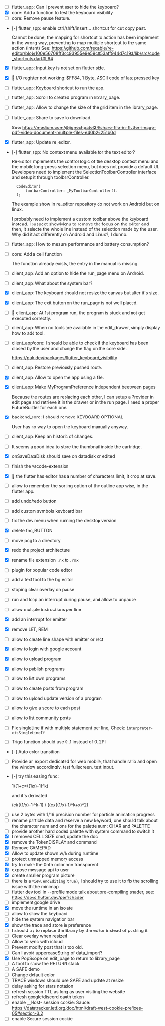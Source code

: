 - [ ] flutter_app: Can I prevent user to hide the keyboard?
- [x] core: Add a function to test  the keyboard visibility
- [ ] core: Remove pause feature.
- [-] flutter_app: enable ctrl/shift/insert... shortcut for cut copy past.

    Cannot be done, the mapping for shortcut to action has been implement in the wrong way, preventing to map multiple shortcut to the same action (intent)
    See: https://github.com/reqable/re-editor/blob/100e56708ff3dc93955e9e59c053aff944d7c193/lib/src/code_shortcuts.dart#L64

- [x] flutter_app: Input.key is not set on flutter side.
- [x] 🐞 I/O register not working: $FF84, 1 Byte, ASCII code of last pressed key
- [ ] flutter_app: Keyboard shortcut to run the app.
- [ ] flutter_app: Scroll to created program in library_page.
- [ ] flutter_app: Allow to change the size of the grid item in the library_page.
- [ ] flutter_app: Share to save to download.

    See: https://medium.com/@jigneshpatel24/share-file-in-flutter-image-pdf-video-document-multiple-files-e40b26251b0d

- [x] flutter_app: Update re_editor.
- [-] flutter_app: No context menu available for the text editor?

    Re-Editor implements the control logic of the desktop context menu and the mobile long-press selection menu, but does not provide a default UI. Developers need to implement the SelectionToolbarController interface and setup it through toolbarController.

        CodeEditor(
            toolbarController: _MyToolbarController(),
        );

    The example show in re_editor repository do not work on Android but on linux.

    I probably need to implement a custom toolbar above the keyboard instead. I suspect showMenu to remove the focus on the editor and then, it selecte the whole line instead of the selection made by the user. Why did it act differently on Android and Linux?, I dunno.

- [ ] flutter_app: How to mesure performance and battery consumption?
- [ ] core: Add a ceil function

    The function already exists, the entry in the manual is missing.

- [ ] client_app: Add an option to hide the run_page menu on Android.
- [ ] client_app: What about the system bar?
- [x] client_app: The keyboard should not resize the canvas but alter it's size.
- [x] client_app: The exit button on the run_page is not well placed.
- [ ] 🐞 client_app: At 1st program run, the program is stuck and not get executed correctly.
- [ ] client_app: When no tools are available in the edit_drawer, simply display how to add tool.
- [ ] client_app/core: I should be able to check if the keyboard has been closed by the user and change the flag on the core side.

    https://pub.dev/packages/flutter_keyboard_visibility

- [ ] client_app: Restore previously pushed route.
- [x] client_app: Allow to open the app using a file.
- [x] client_app: Make MyProgramPreference independent beetween pages

    Because the routes are replacing each other, I can setup a Provider in edit page and retrieve it in the drawer or in the run page. I need a proper FutureBuilder for each one.

- [x] backend_core: I should remove KEYBOARD OPTIONAL

    User has no way to open the keyboard manually anyway.

- [ ] client_app: Keep an historic of changes.
- [ ] It seems a good idea to store the thumbnail inside the cartridge.
- [x] onSaveDataDisk should save on datadisk or edited
- [ ] finish the vscode-extension
- [x] 🐞 the flutter has editor has a number of characters limit, it crop at save.
- [ ] allow to remember the sorting option of the outline app wise, in the flutter app.
- [ ] add undo/redo button
- [ ] add custom symbols keyboard bar
- [ ] fix the dev menu when running the desktop version
- [x] delete fnc_BUTTON
- [ ] move pcg to a directory
- [x] redo the project architecture
- [x] rename file extension `.nx` to `.rmx`
- [ ] plugin for popular code editor
- [ ] add a text tool to the bg editor
- [ ] stoping clear overlay on pause
- [ ] run and loop an interrupt during pause, and allow to unpause
- [ ] allow multiple instructions per line
- [x] add an interrupt for emitter
- [x] remove LET, REM
- [ ] allow to create line shape with emitter or rect
- [x] allow to login with google account
- [x] allow to upload program
- [x] allow to publish programs
- [ ] allow to list own programs
- [ ] allow to create posts from program
- [ ] allow to upload update version of a program
- [ ] allow to give a score to each post
- [ ] allow to list community posts
- [ ] Fix singleLine if with multiple statement per line, Check: `interpreter->isSingleLineIf`
- [ ] Trigo function should use 0..1 instead of 0..2PI
- [-] Auto color transition
- [ ] Provide an export dedicated for web mobile, that handle ratio and open the window accordingly, test fullscreen, test input.
- [-] try this easing func:

	1/(1+c*((1/x)-1)^k)

	and it's derivated

	(c*k*((1/x)-1)^k-1) / ((c*x*((1/x)-1)^k+x)^2)

- [ ] use 2 bytes with 1/16 precision number for particle animation progress
- [ ] rename particle data and reserve a new keyword, one should talk about the character num and one for the palette num: CHAR and PALETTE
- [ ] provide another hard coded palette with system command to switch it
- [x] I removed CELL SIZE cmd, update the doc
- [x] remove the TokenDISPLAY and command
- [x] Remove GAMEPAD
- [x] Allow to update shown.w/h during runtime
- [ ] protect unmapped memory access
- [x] try to make the 0nth color non transparent
- [x] expose message api to user
- [x] create smaller program picture
- [ ] there is a `view.endEditing(true)`, I should try to use it to fix the scrolling issue with the minimap
- [ ] flutter dev tool in --profile mode talk about pre-compiling shader, see: https://docs.flutter.dev/perf/shader
- [ ] implement google drive
- [x] move the runtime in an isolate
- [ ] allow to show the keyboard
- [ ] hide the system navigation bar
- [x] show the trace and store in preference
- [ ] I should try to replace the library by the editor instead of pushing it
- [ ] Clear overlay when resized
- [ ] Allow to sync with icloud
- [ ] Prevent modify post that is too old.
- [ ] Can I avoid uppercaseString of data_import?
- [x] Use PopScope on edit_page to return to library_page
- [ ] A tool to show the RETURN stack
- [ ] A SAFE demo
- [ ] Change default color
- [ ] TRACE windows should use SAFE and update at resize
- [ ] delay asking for stars notation
- [ ] refresh session TTL as long as user visiting the website
- [ ] refresh google/discord oauth token
- [ ] enable __Host- session cookie: Sauce: https://datatracker.ietf.org/doc/html/draft-west-cookie-prefixes-05#section-3.2
- [ ] enable Secure session cookie
